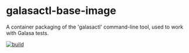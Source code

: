 # galasactl-base-image
A container packaging of the 'galasactl' command-line tool, used to work with Galasa tests.

[![build](https://github.com/techcobweb/galasactl-image/actions/workflows/build.yaml/badge.svg)](https://github.com/techcobweb/galasactl-image/actions/workflows/build.yaml)